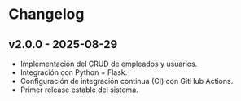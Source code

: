 # Changelog

## v2.0.0 - 2025-08-29
- Implementación del CRUD de empleados y usuarios.
- Integración con Python + Flask.
- Configuración de integración continua (CI) con GitHub Actions.
- Primer release estable del sistema.
